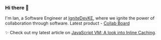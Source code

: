### Hi there 👋

I'm Ian, a Software Engineer at [IgniteDevKE](https://ignite-dev.vercel.app/), where we ignite the power of collaboration through software.
Latest product - [Collab Board](https://collabboardx.vercel.app/)

✨ Check out my latest article on [JavaScript VM: A look into Inline Caching](https://ignitedev.substack.com/p/javascript-virtual-machine-a-look).


